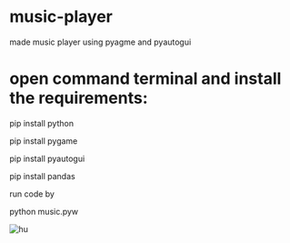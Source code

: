 # music-player
made music player using pyagme and pyautogui 

# open command terminal and install the requirements:

pip install python

pip install pygame

pip install pyautogui

pip install pandas

run code by

python music.pyw

![hu](https://user-images.githubusercontent.com/106912394/228127440-dbcfe39d-35e9-439b-9615-8c2fb780ec35.png)

